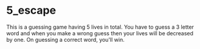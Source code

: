 # 5_escape
This is a guessing game having 5 lives in total. You have to guess a 3 letter word and when you make a wrong guess then your lives will be decreased by one. On guessing a correct word, you'll win.
